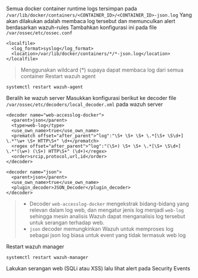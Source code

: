 Semua docker container runtime logs tersimpan pada ```/var/lib/docker/containers/<CONTAINER_ID>/<CONTAINER_ID>-json.log```
Yang akan dilakukan adalah membaca log tersebut dan memunculkan alert berdasarkan wazuh-rules
Tambahkan konfigurasi ini pada file ```/var/ossec/etc/ossec.conf```
```
<localfile>
  <log_format>syslog</log_format>
  <location>/var/lib/docker/containers/*/*-json.log</location>
</localfile>
```
>Menggunakan wildcard (*) supaya dapat membaca log dari semua container
Restart wazuh agent
```
systemctl restart wazuh-agent
```

Beralih ke wazuh server
Masukkan konfigurasi berikut ke decoder file ```/var/ossec/etc/decoders/local_decoder.xml``` pada wazuh server
```
<decoder name="web-accesslog-docker">
  <parent>json</parent>
  <type>web-log</type>
  <use_own_name>true</use_own_name>
  <prematch offset="after_parent">^log":"\S+ \S+ \S+ \.*[\S+ \S\d+] \.*"\w+ \S+ HTTP\S+" \d+</prematch>
  <regex offset="after_parent">^log":"(\S+) \S+ \S+ \.*[\S+ \S\d+] \.*"(\w+) (\S+) HTTP\S+" (\d+)</regex>
  <order>srcip,protocol,url,id</order>
</decoder>

<decoder name="json">
  <parent>json</parent>
  <use_own_name>true</use_own_name>
  <plugin_decoder>JSON_Decoder</plugin_decoder>
</decoder>
```
>* Decoder ```web-accesslog-docker``` mengekstrak bidang-bidang yang relevan dalam log web, dan mengatur jenis log menjadi ```web-log``` sehingga mesin analisis Wazuh dapat menganalisis log tersebut untuk serangan terhadap web.
>* ```json``` decoder memungkinkan Wazuh untuk memproses log sebagai json log biasa untuk event yang tidak termasuk web log

Restart wazuh manager
```
systemctl restart wazuh-manager
```

Lakukan serangan web (SQLi atau XSS) lalu lihat alert pada Security Events
